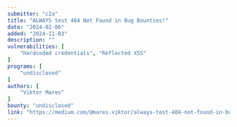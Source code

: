 ```yaml
---
submitter: "c2a"
title: "ALWAYS test 404 Not Found in Bug Bounties!"
date: "2024-02-06"
added: "2024-11-03"
description: ""
vulnerabilities: [
    "Hardcoded credentials", "Reflected XSS"
]
programs: [
    "undisclosed"
]
authors: [
    "Viktor Mares"
]
bounty: "undisclosed"
link: "https://medium.com/@mares.viktor/always-test-404-not-found-in-bug-bounties-2be47801b4c0"
---
```





